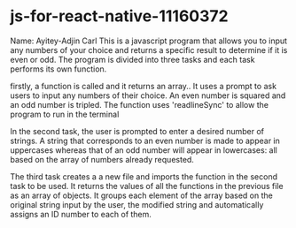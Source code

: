 # js-for-react-native-11160372
Name: Ayitey-Adjin Carl
This is a javascript program that allows you to input any numbers of your choice and returns a specific result to determine if it is even or odd. The program is divided into three tasks and each task performs its own function. 

firstly, a function is called and it returns an array.. It uses a prompt to ask users to input any numbers of their choice. An even number is squared and an odd number is tripled. The function uses 'readlineSync'
to allow the program to run in the terminal

In the second task, the user is prompted to enter a desired number of strings. A string that corresponds to an even number is made to appear in uppercases whereas that of an odd number  will appear in lowercases: all based on the array of numbers already requested.

The third task creates a a new file and imports the function in the second task to be used. It returns the values of all the functions in the previous file as an array of objects. It groups each element of the array based on the original string input by the user, the modified string and automatically assigns an ID number to each of them.
